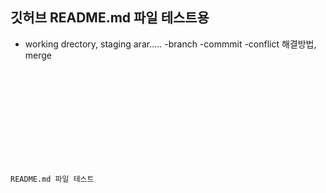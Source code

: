 ## 깃허브 README.md 파일 테스트용 


- working drectory, staging arar.....
-branch
-commmit
-conflict 해결방법, merge


<code>
<!DOCTYPE html>
<html lang="en">
<head>
    <meta charset="UTF-8">
    <meta http-equiv="X-UA-Compatible" content="IE=edge">
    <meta name="viewport" content="width=device-width, initial-scale=1.0">
    <title>이README.md 파일 테스트</title>
</head>
<body>    
    <p>README.md 파일 테스트</p>

</body>
</html>
</code>